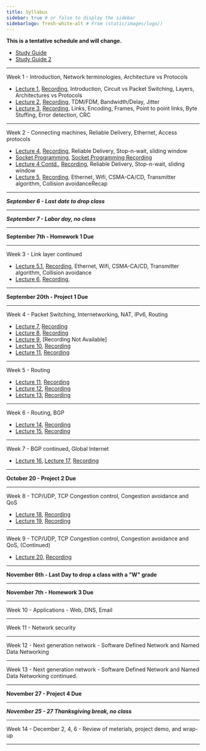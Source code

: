 ```yaml
---
title: Syllabus
sidebar: true # or false to display the sidebar
sidebarlogo: fresh-white-alt # From (static/images/logo/)
---
```



**This is a tentative schedule and will change.**

* [Study Guide](/csc4200/homeworks/study-guide.pdf)
* [Study Guide 2](/csc4200/homeworks/study-guide-2.pdf)
------------------------------------------
Week 1 - Introduction, Network terminologies, Architecture vs Protocols
* [Lecture  1](/csc4200/lecture_slides/lecture1.pdf), [Recording](/csc4200/recordings/august-26.mp4), Introduction, Circuit vs Packet Switching, Layers, Architectures vs Protocols
* [Lecture  2](/csc4200/lecture_slides/lecture2.pdf), [Recording](/csc4200/recordings/august-28.mp4), TDM/FDM, Bandwidth/Delay, Jitter 
* [Lecture  3](/csc4200/lecture_slides/lecture3.pdf), [Recording](/csc4200/recordings/august-31.mp4), Links, Encoding, Frames, Point to point links, Byte Stuffing, Error detection, CRC
<!-- * [Lecture  3](/csc4200/lecture_slides/lecture3.pdf) -->

------------------------------------------

Week 2 - Connecting machines, Reliable Delivery, Ethernet, Access protocols 
* [Lecture  4](/csc4200/lecture_slides/lecture4.pdf), [Recording](/csc4200/recordings/sept-02.mp4), Reliable Delivery, Stop-n-wait, sliding window
* [Socket Programming](/csc4200/lecture_slides/sockets.pdf), [Socket Programming Recording](/csc4200/recordings/socket.mp4)
* [Lecture  4 Contd.](/csc4200/lecture_slides/lecture4.pdf), [Recording](/csc4200/recordings/sept-09.mp4), Reliable Delivery, Stop-n-wait, sliding window
* [Lecture 5](/csc4200/lecture_slides/lecture5.pdf), [Recording](/csc4200/recordings/sept-11.mp4), Ethernet, Wifi, CSMA-CA/CD, Transmitter algorithm, Collision avoidanceRecap

<!-- * [Lecture 6](/csc4200/lecture_slides/lecture6.pdf) -->

------------------------------------------


***September 6 - Last date to drop class***

------------------------------------------

***September 7 - Labor day, no class***

------------------------------------------

**September 7th - Homework 1 Due**


------------------------------------------

Week 3 - Link layer continued
* [Lecture 5.1](/csc4200/lecture_slides/lecture5.pdf), [Recording](/csc4200/recordings/sept-14.mp4), Ethernet, Wifi, CSMA-CA/CD, Transmitter algorithm, Collision avoidance
* [Lecture 6](/csc4200/lecture_slides/lecture6.pdf), [Recording](/csc4200/recordings/sept-16.mp4), 

------------------------------------------

**September 20th - Project 1 Due**

------------------------------------------

Week 4 - Packet Switching, Internetworking, NAT, IPv6, Routing 


* [Lecture 7](/csc4200/lecture_slides/lecture7.pdf), [Recording](/csc4200/recordings/sept-18.mp4)
* [Lecture 8](/csc4200/lecture_slides/lecture9.pdf), [Recording](/csc4200/recordings/sept-21.mp4)
* [Lecture 9](/csc4200/lecture_slides/lecture10.pdf), [Recording Not Available]
* [Lecture 10](/csc4200/lecture_slides/lecture10.pdf), [Recording](/csc4200/recordings/sept-25.mp4)
* [Lecture 11](/csc4200/lecture_slides/lecture11.pdf), [Recording](/csc4200/recordings/oct-2.mp4)

------------------------------------------

Week 5 - Routing 
* [Lecture 11](/csc4200/lecture_slides/lecture12.pdf), [Recording](/csc4200/recordings/oct-07.mp4)
* [Lecture 12](/csc4200/lecture_slides/lecture13.pdf), [Recording](/csc4200/recordings/oct-09.mp4)
* [Lecture 13](/csc4200/lecture_slides/lecture15.pdf), [Recording](/csc4200/recordings/oct-14.mp4)

<!-- * [Lecture 14](/csc4200/lecture_slides/lecture14.pdf) -->

------------------------------------------

Week 6 - Routing, BGP 
* [Lecture 14](/csc4200/lecture_slides/lecture16.pdf), [Recording](/csc4200/recordings/oct-14.mp4)
* [Lecture 15](/csc4200/lecture_slides/lecture17.pdf), [Recording](/csc4200/recordings/oct-16.mp4)
<!-- * [Lecture 14](/csc4200/lecture_slides/lecture14.pdf) -->
<!-- * [Lecture 15](/csc4200/lecture_slides/lecture15.pdf) -->

------------------------------------------

Week 7 - BGP continued, Global Internet 
* [Lecture 16](/csc4200/lecture_slides/lecture18.pdf), [Lecture 17](/csc4200/lecture_slides/lecture19.pdf), [Recording](/csc4200/recordings/oct-19.mp4)
<!-- * [Lecture 16](/csc4200/lecture_slides/lecture16.pdf) -->

------------------------------------------

**October 20 - Project 2 Due**

------------------------------------------

Week 8 - TCP/UDP, TCP Congestion control, Congestion avoidance and QoS 
* [Lecture 18](/csc4200/lecture_slides/lecture20.pdf), [Recording](/csc4200/recordings/oct-21.mp4)
* [Lecture 19](/csc4200/lecture_slides/lecture21.pdf), [Recording](/csc4200/recordings/oct-23.mp4)
<!-- * [Lecture 18](/csc4200/lecture_slides/lecture18.pdf) --> 
<!-- * [Lecture 19](/csc4200/lecture_slides/lecture19.pdf) -->
<!-- * [Lecture 20](/csc4200/lecture_slides/lecture20.pdf) -->

------------------------------------------ 

Week 9 - TCP/UDP, TCP Congestion control, Congestion avoidance and QoS, (Continued)

* [Lecture 20](/csc4200/lecture_slides/lecture22.pdf), [Recording](/csc4200/recordings/oct-26.mp4)
<!-- * [Lecture 21](/csc4200/lecture_slides/lecture21.pdf) -->
<!-- * [Lecture 22](/csc4200/lecture_slides/lecture22.pdf) -->
<!-- * [Lecture 23](/csc4200/lecture_slides/lecture23.pdf) -->
<!-- * [Lecture 24](/csc4200/lecture_slides/lecture24.pdf) -->


------------------------------------------

**November 6th - Last Day to drop a class with a "W" grade**

------------------------------------------

**November 7th - Homework 3 Due**

------------------------------------------

Week 10 - Applications - Web, DNS, Email 
<!-- * [Lecture 25](/csc4200/lecture_slides/Lecture25.pdf) -->
<!-- * [Lecture 26](/csc4200/lecture_slides/lecture26.pdf) -->

------------------------------------------

Week 11 - Network security 
<!-- * [Lecture 27](/csc4200/lecture_slides/lecture27.pdf) -->

------------------------------------------

Week 12 - Next generation network - Software Defined Network and Named Data Networking

------------------------------------------

Week 13 - Next generation network - Software Defined Network and Named Data Networking continued.


------------------------------------------

**November 27 - Project 4 Due**

------------------------------------------

***November 25 - 27 Thanksgiving break, no class***

------------------------------------------

Week 14 - December 2, 4, 6 - Review of meterials, project demo, and wrap-up

------------------------------------------


















